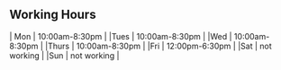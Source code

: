 Working Hours
-------------------------
| Mon  | 10:00am-8:30pm  |
|Tues  | 10:00am-8:30pm  |
|Wed   | 10:00am-8:30pm  |
|Thurs | 10:00am-8:30pm  |
|Fri   | 12:00pm-6:30pm  |
|Sat   | not working     |
|Sun   | not working     |
